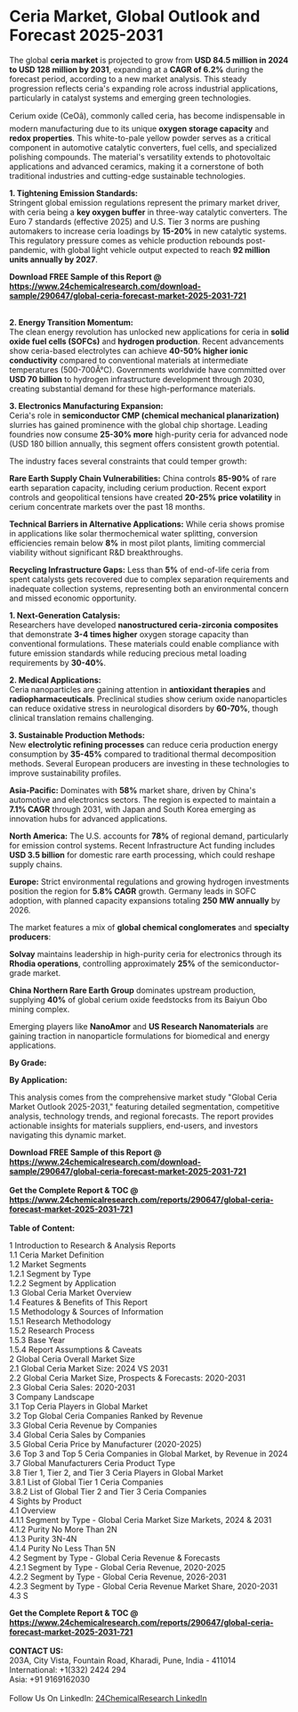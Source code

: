 <h1>Ceria Market, Global Outlook and Forecast 2025-2031</h1><p>The global <strong>ceria market</strong> is projected to grow from <strong>USD 84.5 million in 2024 to USD 128 million by 2031</strong>, expanding at a <strong>CAGR of 6.2%</strong> during the forecast period, according to a new market analysis. This steady progression reflects ceria's expanding role across industrial applications, particularly in catalyst systems and emerging green technologies.</p><p>Cerium oxide (CeOâ), commonly called ceria, has become indispensable in modern manufacturing due to its unique <strong>oxygen storage capacity</strong> and <strong>redox properties</strong>. This white-to-pale yellow powder serves as a critical component in automotive catalytic converters, fuel cells, and specialized polishing compounds. The material's versatility extends to photovoltaic applications and advanced ceramics, making it a cornerstone of both traditional industries and cutting-edge sustainable technologies.</p><p><strong>1. Tightening Emission Standards:</strong><br>
Stringent global emission regulations represent the primary market driver, with ceria being a <strong>key oxygen buffer</strong> in three-way catalytic converters. The Euro 7 standards (effective 2025) and U.S. Tier 3 norms are pushing automakers to increase ceria loadings by <strong>15-20%</strong> in new catalytic systems. This regulatory pressure comes as vehicle production rebounds post-pandemic, with global light vehicle output expected to reach <strong>92 million units annually by 2027</strong>.</p><div><b>Download FREE Sample of this Report @ 
            <a href="https://www.24chemicalresearch.com/download-sample/290647/global-ceria-forecast-market-2025-2031-721">
            https://www.24chemicalresearch.com/download-sample/290647/global-ceria-forecast-market-2025-2031-721</a></b></div><br><p><strong>2. Energy Transition Momentum:</strong><br>
The clean energy revolution has unlocked new applications for ceria in <strong>solid oxide fuel cells (SOFCs)</strong> and <strong>hydrogen production</strong>. Recent advancements show ceria-based electrolytes can achieve <strong>40-50% higher ionic conductivity</strong> compared to conventional materials at intermediate temperatures (500-700Â°C). Governments worldwide have committed over <strong>USD 70 billion</strong> to hydrogen infrastructure development through 2030, creating substantial demand for these high-performance materials.</p><p><strong>3. Electronics Manufacturing Expansion:</strong><br>
Ceria's role in <strong>semiconductor CMP (chemical mechanical planarization)</strong> slurries has gained prominence with the global chip shortage. Leading foundries now consume <strong>25-30% more</strong> high-purity ceria for advanced node (USD 180 billion annually, this segment offers consistent growth potential.</p><p>The industry faces several constraints that could temper growth:</p><p><strong>Rare Earth Supply Chain Vulnerabilities:</strong> China controls <strong>85-90%</strong> of rare earth separation capacity, including cerium production. Recent export controls and geopolitical tensions have created <strong>20-25% price volatility</strong> in cerium concentrate markets over the past 18 months.</p><p><strong>Technical Barriers in Alternative Applications:</strong> While ceria shows promise in applications like solar thermochemical water splitting, conversion efficiencies remain below <strong>8%</strong> in most pilot plants, limiting commercial viability without significant R&amp;D breakthroughs.</p><p><strong>Recycling Infrastructure Gaps:</strong> Less than <strong>5%</strong> of end-of-life ceria from spent catalysts gets recovered due to complex separation requirements and inadequate collection systems, representing both an environmental concern and missed economic opportunity.</p><p><strong>1. Next-Generation Catalysis:</strong><br>
Researchers have developed <strong>nanostructured ceria-zirconia composites</strong> that demonstrate <strong>3-4 times higher</strong> oxygen storage capacity than conventional formulations. These materials could enable compliance with future emission standards while reducing precious metal loading requirements by <strong>30-40%</strong>.</p><p><strong>2. Medical Applications:</strong><br>
Ceria nanoparticles are gaining attention in <strong>antioxidant therapies</strong> and <strong>radiopharmaceuticals</strong>. Preclinical studies show cerium oxide nanoparticles can reduce oxidative stress in neurological disorders by <strong>60-70%</strong>, though clinical translation remains challenging.</p><p><strong>3. Sustainable Production Methods:</strong><br>
New <strong>electrolytic refining processes</strong> can reduce ceria production energy consumption by <strong>35-45%</strong> compared to traditional thermal decomposition methods. Several European producers are investing in these technologies to improve sustainability profiles.</p><p><strong>Asia-Pacific:</strong> Dominates with <strong>58%</strong> market share, driven by China's automotive and electronics sectors. The region is expected to maintain a <strong>7.1% CAGR</strong> through 2031, with Japan and South Korea emerging as innovation hubs for advanced applications.</p><p><strong>North America:</strong> The U.S. accounts for <strong>78%</strong> of regional demand, particularly for emission control systems. Recent Infrastructure Act funding includes <strong>USD 3.5 billion</strong> for domestic rare earth processing, which could reshape supply chains.</p><p><strong>Europe:</strong> Strict environmental regulations and growing hydrogen investments position the region for <strong>5.8% CAGR</strong> growth. Germany leads in SOFC adoption, with planned capacity expansions totaling <strong>250 MW annually</strong> by 2026.</p><p>The market features a mix of <strong>global chemical conglomerates</strong> and <strong>specialty producers</strong>:</p><p><strong>Solvay</strong> maintains leadership in high-purity ceria for electronics through its <strong>Rhodia operations</strong>, controlling approximately <strong>25%</strong> of the semiconductor-grade market.</p><p><strong>China Northern Rare Earth Group</strong> dominates upstream production, supplying <strong>40%</strong> of global cerium oxide feedstocks from its Baiyun Obo mining complex.</p><p>Emerging players like <strong>NanoAmor</strong> and <strong>US Research Nanomaterials</strong> are gaining traction in nanoparticle formulations for biomedical and energy applications.</p><p><strong>By Grade:</strong></p><p><strong>By Application:</strong></p><p>This analysis comes from the comprehensive market study "Global Ceria Market Outlook 2025-2031," featuring detailed segmentation, competitive analysis, technology trends, and regional forecasts. The report provides actionable insights for materials suppliers, end-users, and investors navigating this dynamic market.</p><div><b>Download FREE Sample of this Report @ 
            <a href="https://www.24chemicalresearch.com/download-sample/290647/global-ceria-forecast-market-2025-2031-721">
            https://www.24chemicalresearch.com/download-sample/290647/global-ceria-forecast-market-2025-2031-721</a></b></div><br><div><b>Get the Complete Report & TOC @ 
            <a href="https://www.24chemicalresearch.com/reports/290647/global-ceria-forecast-market-2025-2031-721">
            https://www.24chemicalresearch.com/reports/290647/global-ceria-forecast-market-2025-2031-721</a></b></div><br>
            <b>Table of Content:</b><p>1 Introduction to Research & Analysis Reports<br />
 1.1 Ceria Market Definition<br />
 1.2 Market Segments<br />
 1.2.1 Segment by Type<br />
 1.2.2 Segment by Application<br />
 1.3 Global Ceria Market Overview<br />
 1.4 Features & Benefits of This Report<br />
 1.5 Methodology & Sources of Information<br />
 1.5.1 Research Methodology<br />
 1.5.2 Research Process<br />
 1.5.3 Base Year<br />
 1.5.4 Report Assumptions & Caveats<br />
2 Global Ceria Overall Market Size<br />
 2.1 Global Ceria Market Size: 2024 VS 2031<br />
 2.2 Global Ceria Market Size, Prospects & Forecasts: 2020-2031<br />
 2.3 Global Ceria Sales: 2020-2031<br />
3 Company Landscape<br />
 3.1 Top Ceria Players in Global Market<br />
 3.2 Top Global Ceria Companies Ranked by Revenue<br />
 3.3 Global Ceria Revenue by Companies<br />
 3.4 Global Ceria Sales by Companies<br />
 3.5 Global Ceria Price by Manufacturer (2020-2025)<br />
 3.6 Top 3 and Top 5 Ceria Companies in Global Market, by Revenue in 2024<br />
 3.7 Global Manufacturers Ceria Product Type<br />
 3.8 Tier 1, Tier 2, and Tier 3 Ceria Players in Global Market<br />
 3.8.1 List of Global Tier 1 Ceria Companies<br />
 3.8.2 List of Global Tier 2 and Tier 3 Ceria Companies<br />
4 Sights by Product<br />
 4.1 Overview<br />
 4.1.1 Segment by Type - Global Ceria Market Size Markets, 2024 & 2031<br />
 4.1.2 Purity No More Than 2N<br />
 4.1.3 Purity 3N-4N<br />
 4.1.4 Purity No Less Than 5N<br />
 4.2 Segment by Type - Global Ceria Revenue & Forecasts<br />
 4.2.1 Segment by Type - Global Ceria Revenue, 2020-2025<br />
 4.2.2 Segment by Type - Global Ceria Revenue, 2026-2031<br />
 4.2.3 Segment by Type - Global Ceria Revenue Market Share, 2020-2031<br />
 4.3 S</p><div><b>Get the Complete Report & TOC @ 
            <a href="https://www.24chemicalresearch.com/reports/290647/global-ceria-forecast-market-2025-2031-721">
            https://www.24chemicalresearch.com/reports/290647/global-ceria-forecast-market-2025-2031-721</a></b></div><br><b>CONTACT US:</b><br>
            203A, City Vista, Fountain Road, Kharadi, Pune, India - 411014<br>
            International: +1(332) 2424 294<br>
            Asia: +91 9169162030 <br><br>
            Follow Us On LinkedIn: <a href="https://www.linkedin.com/company/24chemicalresearch/">24ChemicalResearch LinkedIn</a>